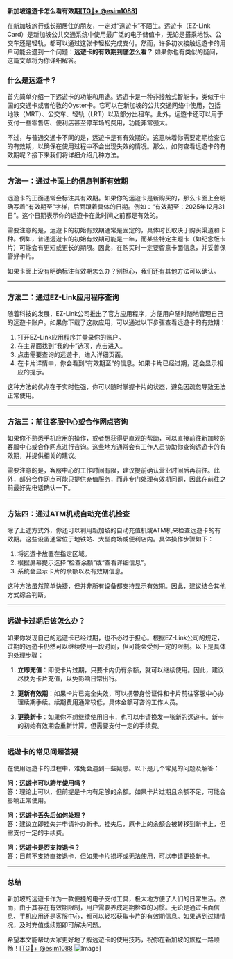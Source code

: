 **新加坡遠遊卡怎么看有效期[[TG💪+ @esim1088](https://t.me/s/esim1088)]**

在新加坡旅行或长期居住的朋友，一定对“遠遊卡”不陌生。远遊卡（EZ-Link Card）是新加坡公共交通系统中使用最广泛的电子储值卡，无论是搭乘地铁、公交车还是轻轨，都可以通过这张卡轻松完成支付。然而，许多初次接触远遊卡的用户可能会遇到一个问题：**远遊卡的有效期到底怎么看？** 如果你也有类似的疑问，这篇文章将为你详细解答。

### **什么是远遊卡？**

首先简单介绍一下远遊卡的功能和用途。远遊卡是一种非接触式智能卡，类似于中国的交通卡或者伦敦的Oyster卡。它可以在新加坡的公共交通网络中使用，包括地铁（MRT）、公交车、轻轨（LRT）以及部分出租车。此外，远遊卡还可以用于支付一些零售店、便利店甚至停车场的费用，功能非常强大。

不过，与普通交通卡不同的是，远遊卡是有有效期的。这意味着你需要定期检查它的有效期，以确保在使用过程中不会出现失效的情况。那么，如何查看远遊卡的有效期呢？接下来我们将详细介绍几种方法。

---

### **方法一：通过卡面上的信息判断有效期**

远遊卡的正面通常会标注其有效期。如果你的远遊卡是新购买的，那么卡面上会明确写着“有效期至”字样，后面跟着具体的日期。例如：“有效期至：2025年12月31日”。这个日期表示你的远遊卡在此时间之前都是有效的。

需要注意的是，远遊卡的初始有效期通常是固定的，具体时长取决于购买渠道和卡种。例如，普通远遊卡的初始有效期可能是一年，而某些特定主题卡（如纪念版卡片）可能会有更短或更长的期限。因此，在购买时一定要留意卡面信息，并妥善保管好卡片。

如果卡面上没有明确标注有效期怎么办？别担心，我们还有其他方法可以确认。

---

### **方法二：通过EZ-Link应用程序查询**

随着科技的发展，EZ-Link公司推出了官方应用程序，方便用户随时随地管理自己的远遊卡账户。如果你下载了这款应用，可以通过以下步骤查看远遊卡的有效期：

1. 打开EZ-Link应用程序并登录你的账户。
2. 在主界面找到“我的卡”选项，点击进入。
3. 点击需要查询的远遊卡，进入详细页面。
4. 在卡片详情中，你会看到“有效期至”的信息。如果卡片已经过期，还会显示相应的提示。

这种方法的优点在于实时性强，你可以随时掌握卡片的状态，避免因疏忽导致无法正常使用。

---

### **方法三：前往客服中心或合作网点咨询**

如果你不熟悉手机应用的操作，或者想获得更直观的帮助，可以直接前往新加坡的客服中心或合作网点进行咨询。这些地方通常会有工作人员协助你查询远遊卡的有效期，并提供相关的建议。

需要注意的是，客服中心的工作时间有限，建议提前确认营业时间后再前往。此外，部分合作网点可能只提供充值服务，而非专门处理有效期问题，因此在前往之前最好先电话确认一下。

---

### **方法四：通过ATM机或自动充值机检查**

除了上述方式外，你还可以利用新加坡的自动充值机或ATM机来检查远遊卡的有效期。这些设备通常位于地铁站、大型商场或便利店内。具体操作步骤如下：

1. 将远遊卡放置在指定区域。
2. 根据屏幕提示选择“检查余额”或“查看详细信息”。
3. 系统会显示卡片的余额以及有效期信息。

这种方法虽然简单快捷，但并非所有设备都支持显示有效期。因此，建议结合其他方式综合判断。

---

### **远遊卡过期后该怎么办？**

如果你发现自己的远遊卡已经过期，也不必过于担心。根据EZ-Link公司的规定，过期的远遊卡仍然可以继续使用一段时间，但可能会受到一定的限制。以下是具体的处理步骤：

1. **立即充值**：即使卡片过期，只要卡内仍有余额，就可以继续使用。因此，建议尽快为卡片充值，以免影响日常出行。
   
2. **更新有效期**：如果卡片已完全失效，可以携带身份证件和卡片前往客服中心办理续期手续。续期费用通常较低，具体金额可咨询工作人员。

3. **更换新卡**：如果你不想继续使用旧卡，也可以申请换发一张新的远遊卡。新卡的初始有效期会重新计算，但需要支付一定的手续费。

---

### **远遊卡的常见问题答疑**

在使用远遊卡的过程中，难免会遇到一些疑惑。以下是几个常见的问题及解答：

**问：远遊卡可以跨年使用吗？**  
答：理论上可以，但前提是卡内有足够的余额。如果卡片过期且余额不足，可能会影响正常使用。

**问：远遊卡丢失后如何处理？**  
答：建议立即挂失并申请补办新卡。挂失后，原卡上的余额会被转移到新卡上，但需支付一定的手续费。

**问：远遊卡是否支持退卡？**  
答：目前不支持直接退卡，但如果卡片损坏或无法使用，可以申请更换新卡。

---

### **总结**

新加坡的远遊卡作为一款便捷的电子支付工具，极大地方便了人们的日常生活。然而，由于其存在有效期限制，用户需要养成定期检查的习惯。无论是通过卡面信息、手机应用还是客服中心，都可以轻松获取卡片的有效期信息。如果遇到过期情况，及时充值或续期即可解决问题。

希望本文能帮助大家更好地了解远遊卡的使用技巧，祝你在新加坡的旅程一路顺畅！[[TG💪+ @esim1088](https://t.me/s/esim1088) ![Image](https://i.postimg.cc/4NQfJmqS/Snipaste-2025-05-13-00-14-12.png)]